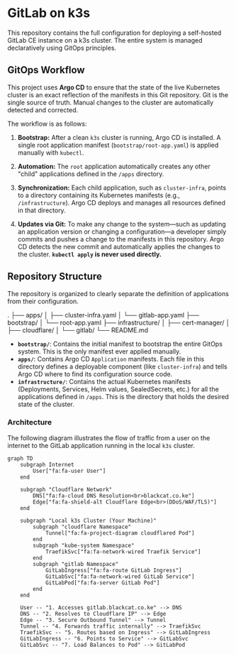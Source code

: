 # GitLab on k3s

This repository contains the full configuration for deploying a self-hosted GitLab CE instance on a k3s cluster. The entire system is managed declaratively using GitOps principles.

## GitOps Workflow

This project uses **Argo CD** to ensure that the state of the live Kubernetes cluster is an exact reflection of the manifests in this Git repository. Git is the single source of truth. Manual changes to the cluster are automatically detected and corrected.

The workflow is as follows:

1. **Bootstrap:** After a clean `k3s` cluster is running, Argo CD is installed. A single root application manifest (`bootstrap/root-app.yaml`) is applied manually with `kubectl`.

2. **Automation:** The `root` application automatically creates any other "child" applications defined in the `/apps` directory.
3. **Synchronization:** Each child application, such as `cluster-infra`, points to a directory containing its Kubernetes manifests (e.g., `/infrastructure`). Argo CD deploys and manages all resources defined in that directory.
4. **Updates via Git:** To make any change to the system—such as updating an application version or changing a configuration—a developer simply commits and pushes a change to the manifests in this repository. Argo CD detects the new commit and automatically applies the changes to the cluster. **`kubectl apply` is never used directly.**

## Repository Structure

The repository is organized to clearly separate the definition of applications from their configuration.

.
├── apps/
│   ├── cluster-infra.yaml
│   └── gitlab-app.yaml
├── bootstrap/
│   └── root-app.yaml
├── infrastructure/
│   ├── cert-manager/
│   ├── cloudflare/
│   └── gitlab/
└── README.md

* **`bootstrap/`**: Contains the initial manifest to bootstrap the entire GitOps system. This is the only manifest ever applied manually.
* **`apps/`**: Contains Argo CD `Application` manifests. Each file in this directory defines a deployable component (like `cluster-infra`) and tells Argo CD where to find its configuration source code.
* **`infrastructure/`**: Contains the actual Kubernetes manifests (Deployments, Services, Helm values, SealedSecrets, etc.) for all the applications defined in `/apps`. This is the directory that holds the desired state of the cluster.

### Architecture

The following diagram illustrates the flow of traffic from a user on the internet to the GitLab application running in the local `k3s` cluster.

```mermaid
graph TD
    subgraph Internet
        User["fa:fa-user User"]
    end

    subgraph "Cloudflare Network"
        DNS["fa:fa-cloud DNS Resolution<br>blackcat.co.ke"]
        Edge["fa:fa-shield-alt Cloudflare Edge<br>(DDoS/WAF/TLS)"]
    end

    subgraph "Local k3s Cluster (Your Machine)"
        subgraph "cloudflare Namespace"
            Tunnel["fa:fa-project-diagram cloudflared Pod"]
        end
        subgraph "kube-system Namespace"
            TraefikSvc["fa:fa-network-wired Traefik Service"]
        end
        subgraph "gitlab Namespace"
            GitLabIngress["fa:fa-route GitLab Ingress"]
            GitLabSvc["fa:fa-network-wired GitLab Service"]
            GitLabPod["fa:fa-server GitLab Pod"]
        end
    end

    User -- "1. Accesses gitlab.blackcat.co.ke" --> DNS
    DNS -- "2. Resolves to Cloudflare IP" --> Edge
    Edge -- "3. Secure Outbound Tunnel" --> Tunnel
    Tunnel -- "4. Forwards traffic internally" --> TraefikSvc
    TraefikSvc -- "5. Routes based on Ingress" --> GitLabIngress
    GitLabIngress -- "6. Points to Service" --> GitLabSvc
    GitLabSvc -- "7. Load Balances to Pod" --> GitLabPod
```
